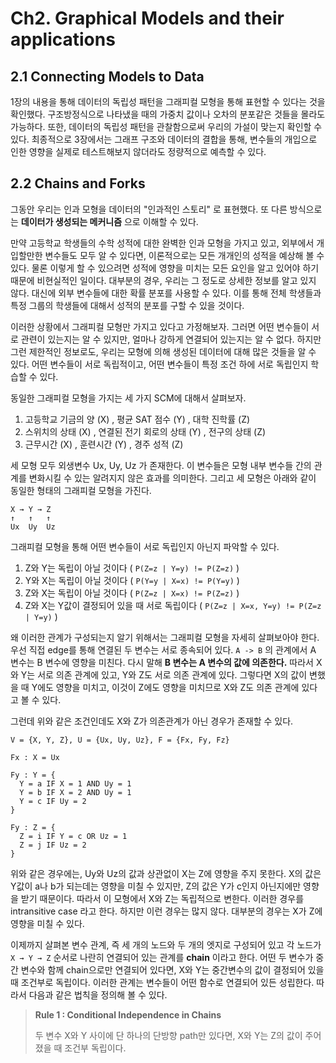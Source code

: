 # Ch2. Graphical Models and their applications

## 2.1 Connecting Models to Data

1장의 내용을 통해 데이터의 독립성 패턴을 그래피컬 모형을 통해 표현할 수 있다는 것을 확인했다.
구조방정식으로 나타냈을 때의 가중치 값이나 오차의 분포같은 것들을 몰라도 가능하다.
또한, 데이터의 독립성 패턴을 관찰함으로써 우리의 가설이 맞는지 확인할 수 있다.
최종적으로 3장에서는 그래프 구조와 데이터의 결합을 통해, 변수들의 개입으로 인한 영향을 실제로 테스트해보지 않더라도 정량적으로 예측할 수 있다.

## 2.2 Chains and Forks

그동안 우리는 인과 모형을 데이터의 "인과적인 스토리" 로 표현했다.
또 다른 방식으로는 **데이터가 생성되는 메커니즘** 으로 이해할 수 있다.

만약 고등학교 학생들의 수학 성적에 대한 완벽한 인과 모형을 가지고 있고, 외부에서 개입할만한 변수들도 모두 알 수 있다면, 이론적으로는 모든 개개인의 성적을 예상해 볼 수 있다.
물론 이렇게 할 수 있으려면 성적에 영향을 미치는 모든 요인을 알고 있어야 하기 때문에 비현실적인 일이다.
대부분의 경우, 우리는 그 정도로 상세한 정보를 알고 있지 않다.
대신에 외부 변수들에 대한 확률 분포를 사용할 수 있다.
이를 통해 전체 학생들과 특정 그룹의 학생들에 대해서 성적의 분포를 구할 수 있을 것이다.

이러한 상황에서 그래피컬 모형만 가지고 있다고 가정해보자.
그러면 어떤 변수들이 서로 관련이 있는지는 알 수 있지만, 얼마나 강하게 연결되어 있는지는 알 수 없다.
하지만 그런 제한적인 정보로도, 우리는 모형에 의해 생성된 데이터에 대해 많은 것들을 알 수 있다.
어떤 변수들이 서로 독립적이고, 어떤 변수들이 특정 조건 하에 서로 독립인지 학습할 수 있다.

동일한 그래피컬 모형을 가지는 세 가지 SCM에 대해서 살펴보자.

1. 고등학교 기금의 양 (X) , 평균 SAT 점수 (Y) , 대학 진학률 (Z)
2. 스위치의 상태 (X) , 연결된 전기 회로의 상태 (Y) , 전구의 상태 (Z)
3. 근무시간 (X) , 훈련시간 (Y) , 경주 성적 (Z)

세 모형 모두 외생변수 Ux, Uy, Uz 가 존재한다.
이 변수들은 모형 내부 변수들 간의 관계를 변화시킬 수 있는 알려지지 않은 효과를 의미한다.
그리고 세 모형은 아래와 같이 동일한 형태의 그래피컬 모형을 가진다.

```
X → Y → Z
↑   ↑   ↑
Ux  Uy  Uz
```

그래피컬 모형을 통해 어떤 변수들이 서로 독립인지 아닌지 파악할 수 있다.

1. Z와 Y는 독립이 아닐 것이다 ( `P(Z=z | Y=y) != P(Z=z)` )
2. Y와 X는 독립이 아닐 것이다 ( `P(Y=y | X=x) != P(Y=y)` )
3. Z와 X는 독립이 아닐 것이다 ( `P(Z=z | X=x) != P(Z=z)` )
4. Z와 X는 Y값이 결정되어 있을 때 서로 독립이다 ( `P(Z=z | X=x, Y=y) != P(Z=z | Y=y)` )

왜 이러한 관계가 구성되는지 알기 위해서는 그래피컬 모형을 자세히 살펴보아야 한다. 우선 직접 edge를 통해 연결된 두 변수는 서로 종속되어 있다. `A -> B` 의 관계에서 A 변수는 B 변수에 영향을 미친다. 다시 말해 **B 변수는 A 변수의 값에 의존한다.** 따라서 X와 Y는 서로 의존 관계에 있고, Y와 Z도 서로 의존 관계에 있다. 그렇다면 X의 값이 변했을 때 Y에도 영향을 미치고, 이것이 Z에도 영향을 미치므로 X와 Z도 의존 관계에 있다고 볼 수 있다.

그런데 위와 같은 조건인데도 X와 Z가 의존관계가 아닌 경우가 존재할 수 있다.

```
V = {X, Y, Z}, U = {Ux, Uy, Uz}, F = {Fx, Fy, Fz}

Fx : X = Ux

Fy : Y = {
  Y = a IF X = 1 AND Uy = 1
  Y = b IF X = 2 AND Uy = 1
  Y = c IF Uy = 2
}

Fy : Z = {
  Z = i IF Y = c OR Uz = 1
  Z = j IF Uz = 2
}
```

위와 같은 경우에는, Uy와 Uz의 값과 상관없이 X는 Z에 영향을 주지 못한다.
X의 값은 Y값이 a나 b가 되는데는 영향을 미칠 수 있지만, Z의 값은 Y가 c인지 아닌지에만 영향을 받기 때문이다.
따라서 이 모형에서 X와 Z는 독립적으로 변한다.
이러한 경우를 intransitive case 라고 한다.
하지만 이런 경우는 많지 않다. 대부분의 경우는 X가 Z에 영향을 미칠 수 있다.

이제까지 살펴본 변수 관계, 즉 세 개의 노드와 두 개의 엣지로 구성되어 있고 각 노드가 `X → Y → Z` 순서로 나란히 연결되어 있는 관계를 **chain** 이라고 한다.
어떤 두 변수가 중간 변수와 함께 chain으로만 연결되어 있다면, X와 Y는 중간변수의 값이 결정되어 있을 때 조건부로 독립이다.
이러한 관계는 변수들이 어떤 함수로 연결되어 있든 성립한다.
따라서 다음과 같은 법칙을 정의해 볼 수 있다.

> **Rule 1 : Conditional Independence in Chains**
>
> 두 변수 X와 Y 사이에 단 하나의 단방향 path만 있다면, X와 Y는 Z의 값이 주어졌을 때 조건부 독립이다.
